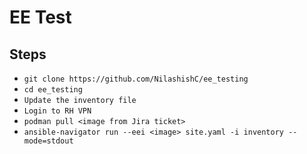 # EE Test

## Steps

- `git clone https://github.com/NilashishC/ee_testing`
- `cd ee_testing`
- `Update the inventory file`
- `Login to RH VPN`
- `podman pull <image from Jira ticket>`
- `ansible-navigator run --eei <image> site.yaml -i inventory --mode=stdout`
